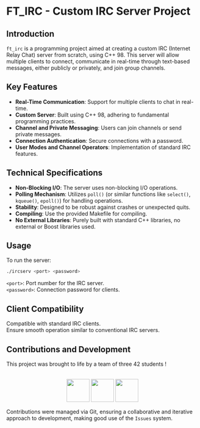 # FT_IRC - Custom IRC Server Project

## Introduction
`ft_irc` is a programming project aimed at creating a custom IRC (Internet Relay Chat) server from scratch, using C++ 98.
This server will allow multiple clients to connect, communicate in real-time through text-based messages, either publicly or privately, and join group channels.

## Key Features
- **Real-Time Communication**: Support for multiple clients to chat in real-time.
- **Custom Server**: Built using C++ 98, adhering to fundamental programming practices.
- **Channel and Private Messaging**: Users can join channels or send private messages.
- **Connection Authentication**: Secure connections with a password.
- **User Modes and Channel Operators**: Implementation of standard IRC features.

## Technical Specifications
- **Non-Blocking I/O**: The server uses non-blocking I/O operations.
- **Polling Mechanism**: Utilizes `poll()` (or similar functions like `select()`, `kqueue()`, `epoll()`) for handling operations.
- **Stability**: Designed to be robust against crashes or unexpected quits.
- **Compiling**: Use the provided Makefile for compiling.
- **No External Libraries**: Purely built with standard C++ libraries, no external or Boost libraries used.

## Usage
To run the server:
```bash
./ircserv <port> <password>
```
`<port>`: Port number for the IRC server.  
`<password>`: Connection password for clients.

## Client Compatibility
Compatible with standard IRC clients.  
Ensure smooth operation similar to conventional IRC servers.

## Contributions and Development

This project was brought to life by a team of three 42 students !

<p align="center"><br />
<a href="http://github.com/n1kito" alt="n1kito github profile"><img src="https://github.com/n1kito.png" width="60px style="border-radius:50%"/></a>
<a href="http://github.com/jhparkkkk" alt="jhparkkkk github profile"><img src="https://github.com/jhparkkkk.png" width="60px style="border-radius:50%"/></a>
<a href="http://github.com/CharlotteGosselin" alt="torgaa github profile"><img src="https://github.com/CharlotteGosselin.png" width="60px style="border-radius:50%"/></a>

</p>

Contributions were managed via Git, ensuring a collaborative and iterative approach to development, making good use of the `Issues` system.
